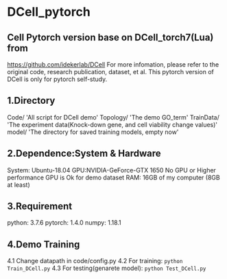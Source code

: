 # DCell_pytorch
## Cell Pytorch version base on DCell_torch7(Lua) from 
https://github.com/idekerlab/DCell
For more infomation, please refer to the original code, research publication, dataset, et al.
This pytorch version of DCell is only for pytorch self-study.

## 1.Directory
Code/ 'All script for DCell demo'
Topology/ 'The demo GO_term'
TrainData/ 'The experiment data(Knock-down gene, and cell viability change values)'
model/ 'The directory for saved training models, empty now'

## 2.Dependence:System & Hardware
System: Ubuntu-18.04
GPU:NVIDIA-GeForce-GTX 1650
    No GPU or Higher performance GPU is Ok for demo dataset
RAM: 16GB of my computer (8GB at least)

## 3.Requirement
python: 3.7.6
pytorch: 1.4.0
numpy: 1.18.1

## 4.Demo Training
4.1 Change datapath in code/config.py 
4.2 For training: `python Train_DCell.py`
4.3 For testing(genarete model): `python Test_DCell.py`

